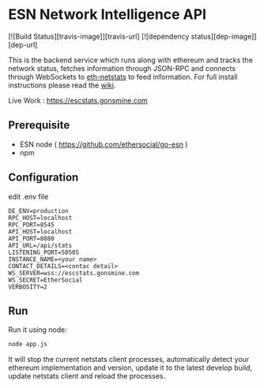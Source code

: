 ESN Network Intelligence API
============
[![Build Status][travis-image]][travis-url] [![dependency status][dep-image]][dep-url]

This is the backend service which runs along with ethereum and tracks the network status, fetches information through JSON-RPC and connects through WebSockets to [eth-netstats](https://github.com/cubedro/eth-netstats) to feed information. For full install instructions please read the [wiki](https://github.com/ethereum/wiki/wiki/Network-Status).

Live Work : https://escstats.gonsmine.com


## Prerequisite
* ESN node ( https://github.com/ethersocial/go-esn )
* npm


## Configuration

edit .env file

```
DE_ENV=production
RPC_HOST=localhost
RPC_PORT=8545
API_HOST=localhost
API_PORT=8080
API_URL=/api/stats
LISTENING_PORT=50505
INSTANCE_NAME=<your name>
CONTACT_DETAILS=<contac detail>
WS_SERVER=wss://escstats.gonsmine.com
WS_SECRET=EtherSocial
VERBOSITY=2
```

## Run

Run it using node:

```bash
node app.js
```



It will stop the current netstats client processes, automatically detect your ethereum implementation and version, update it to the latest develop build, update netstats client and reload the processes.
